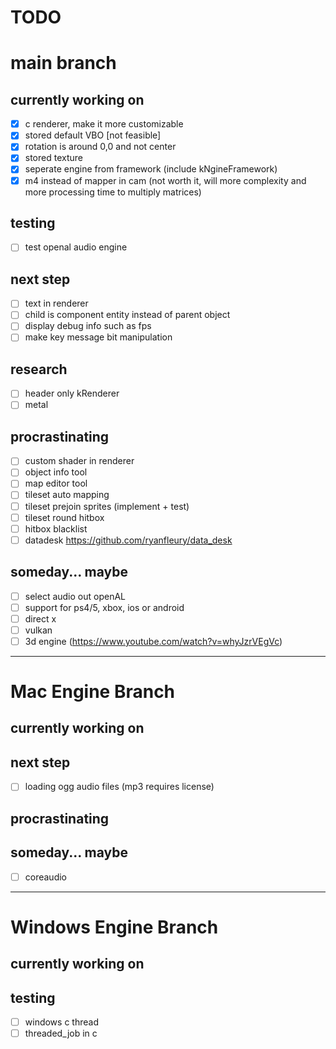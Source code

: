 # **TODO**

# main branch

## currently working on
- [x] c renderer, make it more customizable
- [x] stored default VBO [not feasible]
- [x] rotation is around 0,0 and not center
- [x] stored texture
- [x] seperate engine from framework (include kNgineFramework)
- [x] m4 instead of mapper in cam (not worth it, will more complexity and more processing time to multiply matrices)
## testing
- [ ] test openal audio engine
## next step
- [ ] text in renderer
- [ ] child is component entity instead of parent object
- [ ] display debug info such as fps
- [ ] make key message bit manipulation
## research
- [ ] header only kRenderer
- [ ] metal
## procrastinating
- [ ] custom shader in renderer
- [ ] object info tool
- [ ] map editor tool
- [ ] tileset auto mapping
- [ ] tileset prejoin sprites (implement + test)
- [ ] tileset round hitbox
- [ ] hitbox blacklist
- [ ] datadesk https://github.com/ryanfleury/data_desk
## someday... maybe
- [ ] select audio out openAL
- [ ] support for ps4/5, xbox, ios or android
- [ ] direct x
- [ ] vulkan
- [ ] 3d engine (https://www.youtube.com/watch?v=whyJzrVEgVc)
---

# Mac Engine Branch

## currently working on
## next step
- [ ] loading ogg audio files (mp3 requires license)
## procrastinating
## someday... maybe
- [ ] coreaudio
---

# Windows Engine Branch

## currently working on 
## testing
- [ ] windows c thread
- [ ] threaded_job in c
